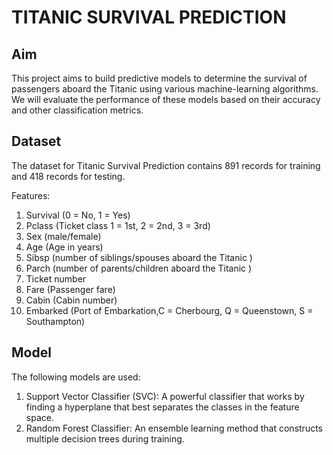 # TITANIC SURVIVAL PREDICTION

## Aim
This project aims to build predictive models to determine the survival of passengers aboard the Titanic using various machine-learning algorithms. We will evaluate the performance of these models based on their accuracy and other classification metrics.

## Dataset
The dataset for Titanic Survival Prediction contains 891 records for training and 418 records for testing.

Features:

1. Survival	(0 = No, 1 = Yes)
2. Pclass	(Ticket class	1 = 1st, 2 = 2nd, 3 = 3rd)
3. Sex (male/female)	
4. Age (Age in years)	
5. Sibsp	(number of siblings/spouses aboard the Titanic	)
6. Parch	(number of parents/children aboard the Titanic	)
7. Ticket number	
8. Fare	(Passenger fare)
9. Cabin	(Cabin number)
10. Embarked	(Port of Embarkation,C = Cherbourg, Q = Queenstown, S = Southampton)



## Model
The following models are used:

1. Support Vector Classifier (SVC): A powerful classifier that works by finding a hyperplane that best separates the classes in the feature space.
2. Random Forest Classifier: An ensemble learning method that constructs multiple decision trees during training.
